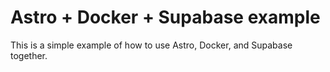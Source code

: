 # Astro + Docker + Supabase example

This is a simple example of how to use Astro, Docker, and Supabase together.
